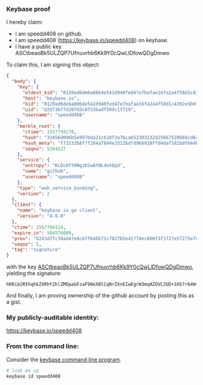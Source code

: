 ### Keybase proof

I hereby claim:

  * I am speedd408 on github.
  * I am speedd408 (https://keybase.io/speedd408) on keybase.
  * I have a public key ASCtbeaoBk5ULZQP7Ufnuvrhb6Kk9Y0cQwLlDfowQDgDmwo

To claim this, I am signing this object:

```json
{
  "body": {
    "key": {
      "eldest_kid": "0120ad6de6a8064e542d940fed47e7bafae16fa2a4f58d1c4302e50dfa304038039b0a",
      "host": "keybase.io",
      "kid": "0120ad6de6a8064e542d940fed47e7bafae16fa2a4f58d1c4302e50dfa304038039b0a",
      "uid": "d2d736f7d207d3c0f53badf599c1f719",
      "username": "speedd408"
    },
    "merkle_root": {
      "ctime": 1557794278,
      "hash": "33456d096b5e997bda21cb18f3a76cab52303232d25667528668cd64a053daee620e191c84e6db99efe865d6adf0ca87d0a073442f71c62ba7519dedcd293702",
      "hash_meta": "f73233b8f7f284a7844e33126d7d966928ffd4daf182bdf644b9cab16f2f68f1",
      "seqno": 5364527
    },
    "service": {
      "entropy": "KLDc6YtHNgzKSwAtNLdeSDpd",
      "name": "github",
      "username": "speedd408"
    },
    "type": "web_service_binding",
    "version": 2
  },
  "client": {
    "name": "keybase.io go client",
    "version": "4.0.0"
  },
  "ctime": 1557794314,
  "expire_in": 504576000,
  "prev": "b243d7fc38ad47e8cb7f646b72c7827b5e41774ec600f3f1727e57275e7db6f9",
  "seqno": 5,
  "tag": "signature"
}
```

with the key [ASCtbeaoBk5ULZQP7Ufnuvrhb6Kk9Y0cQwLlDfowQDgDmwo](https://keybase.io/speedd408), yielding the signature:

```
hKRib2R5hqhkZXRhY2hlZMOpaGFzaF90eXBlCqNrZXnEIwEgrW3mqAZOVC2UD+1H57r64W+ipPWNHEMC5Q36MEA4A5sKp3BheWxvYWTESpcCBcQgskPX/DitR+jLf2RrcseCe15Bd07GAPPxcn5XJ159tvnEIKPzZtKTsHjAqvJneMm857ehBGX6I2dcYoLvuuq3B/ikAgHCo3NpZ8RArNkGAzrMoG9CjMrNwN6wqiziaxIqjTmNPlDY0prMzI7h8ym08KhGon87FervD7FluPOdbjlY9mGfOeSltWAnBahzaWdfdHlwZSCkaGFzaIKkdHlwZQildmFsdWXEILlr6O9MVQkgQE1htPb3JWrhQLvmMQ5mPU2ubctXRmyBo3RhZ80CAqd2ZXJzaW9uAQ==

```

And finally, I am proving ownership of the github account by posting this as a gist.

### My publicly-auditable identity:

https://keybase.io/speedd408

### From the command line:

Consider the [keybase command line program](https://keybase.io/download).

```bash
# look me up
keybase id speedd408
```
